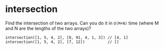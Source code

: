 # intersection

Find the intersection of two arrays. Can you do it in `O(M+N)` time (where M and N are the lengths of the two arrays)?

```JS
intersection([1, 5, 4, 2], [8, 91, 4, 1, 3]) // [4, 1]
intersection([1, 5, 4, 2], [7, 12])          // []
```
